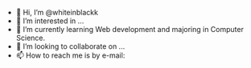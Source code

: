 - 👋 Hi, I’m @whiteinblackk
- 👀 I’m interested in ...
- 🌱 I’m currently learning Web development and majoring in Computer Science.
- 💞️ I’m looking to collaborate on ...
- 📫 How to reach me is by e-mail:

<!---
whiteinblackk/whiteinblackk is a ✨ special ✨ repository because its `README.md` (this file) appears on your GitHub profile.
You can click the Preview link to take a look at your changes.
--->
